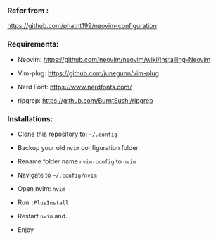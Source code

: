 ### Refer from :
https://github.com/phatnt199/neovim-configuration

### Requirements:

- Neovim: https://github.com/neovim/neovim/wiki/Installing-Neovim

- Vim-plug: https://github.com/junegunn/vim-plug

- Nerd Font: https://www.nerdfonts.com/

- ripgrep: https://github.com/BurntSushi/ripgrep


### Installations:

- Clone this repository to: ```~/.config```

- Backup your old ```nvim``` configuration folder

- Rename folder name ```nvim-config``` to ```nvim```

- Navigate to ```~/.config/nvim```

- Open nvim: ```nvim .```

- Run ```:PlusInstall```

- Restart ```nvim``` and...

- Enjoy
